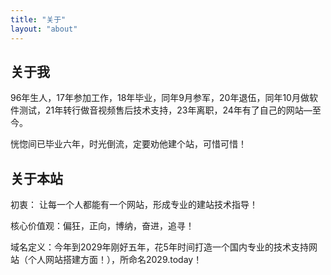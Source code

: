 ```yaml
---
title: "关于"
layout: "about"
---
```


## 关于我

96年生人，17年参加工作，18年毕业，同年9月参军，20年退伍，同年10月做软件测试，21年转行做音视频售后技术支持，23年离职，24年有了自己的网站—至今。

恍惚间已毕业六年，时光倒流，定要劝他建个站，可惜可惜！


## 关于本站

初衷： 让每一个人都能有一个网站，形成专业的建站技术指导！

核心价值观：偏狂，正向，博纳，奋进，追寻！ 

域名定义：今年到2029年刚好五年，花5年时间打造一个国内专业的技术支持网站（个人网站搭建方面！），所命名2029.today！

